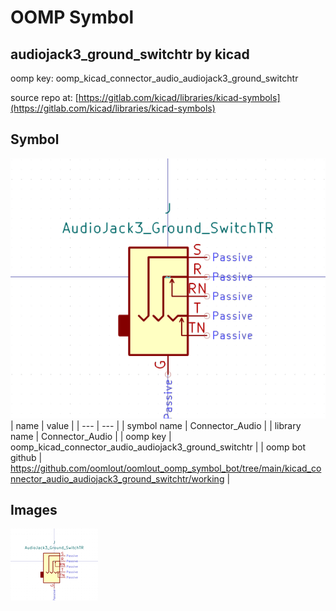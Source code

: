 # OOMP Symbol  
## audiojack3_ground_switchtr  by kicad  
  
oomp key: oomp_kicad_connector_audio_audiojack3_ground_switchtr  
  
source repo at: [https://gitlab.com/kicad/libraries/kicad-symbols](https://gitlab.com/kicad/libraries/kicad-symbols)  
## Symbol  
  
[![working.png](working_600.png)](working.png)  
| name | value | 
| --- | --- | 
| symbol name | Connector_Audio | 
| library name | Connector_Audio | 
| oomp key | oomp_kicad_connector_audio_audiojack3_ground_switchtr | 
| oomp bot github | https://github.com/oomlout/oomlout_oomp_symbol_bot/tree/main/kicad_connector_audio_audiojack3_ground_switchtr/working | 
## Images  
  
[![working.png](working_140.png)](working.png)  
